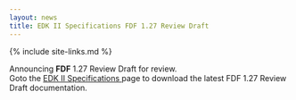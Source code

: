 ```yaml
---
layout: news
title: EDK II Specifications FDF 1.27 Review Draft 
---
```

{% include site-links.md %}

Announcing __FDF__ 1.27 Review Draft for review. <BR>
Goto the  <a href="{{wiki}}/EDK-II-Specifications" title="EDK-II-Specifications"> EDK II Specifications </a> 
page to download the latest FDF 1.27 Review Draft  documentation.
